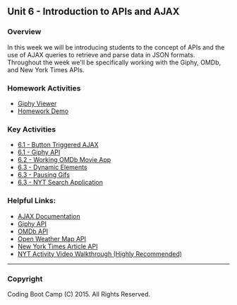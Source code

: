 ## Unit 6 - Introduction to APIs and AJAX

### Overview
In this week we will be introducing students to the concept of APIs and the use of AJAX queries to retrieve and parse data in JSON formats. Throughout the week we'll be specifically working with the Giphy, OMDb, and New York Times APIs.

### Homework Activities
* [Giphy Viewer](2-Homework/Instructions/homework.md)
* [Homework Demo](2-Homework/Instructions/homework_demo.mov)

### Key Activities
* [6.1 - Button Triggered AJAX](1-Class-Content/6.1/Activities/03-AJAX_to_HTML)
* [6.1 - Giphy API](1-Class-Content/6.1/Activities/04-Giphy_API)
* [6.2 - Working OMDb Movie App](1-Class-Content/6.2/Activities/06-WorkingMovieApp)
* [6.3 - Dynamic Elements](1-Class-Content/6.3/Activities/03-DynamicElements)
* [6.3 - Pausing Gifs](1-Class-Content/6.3/Activities/04-PausingGifs)
* [6.3 - NYT Search Application](1-Class-Content/6.3/Activities/05-NYTSearch)

### Helpful Links:
* [AJAX Documentation](http://api.jquery.com/jquery.ajax/)
* [Giphy API](https://github.com/Giphy/GiphyAPI)
* [OMDb API](http://www.omdbapi.com/)
* [Open Weather Map API](http://openweathermap.org/api)
* [New York Times Article API](http://developer.nytimes.com/docs/read/article_search_api_v2)
* [NYT Activity Video Walkthrough (Highly Recommended)](https://youtu.be/RQTVw6XJAac?list=PLgJ8UgkiorCnCFzNp0dP0zJyeFAgstYTj)

-------

### Copyright
Coding Boot Camp (C) 2015. All Rights Reserved.
